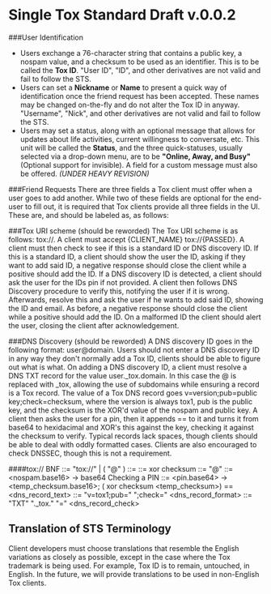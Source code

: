 Single Tox Standard Draft v.0.0.2
===

###User Identification
- Users exchange a 76-character string that contains a public key, a nospam value, and a checksum to be used as an identifier. This is to be called the **Tox ID**. "User ID", "ID", and other derivatives are not valid and fail to follow the STS. 
- Users can set a **Nickname** or **Name** to present a quick way of identification once the friend request has been accepted. These names may be changed on-the-fly and do not alter the Tox ID in anyway. "Username", "Nick", and other derivatives are not valid and fail to follow the STS.
- Users may set a status, along with an optional message that allows for updates about life activities, current willingness to conversate, etc. This unit will be called the **Status**, and the three quick-statuses, usually selected via a drop-down menu, are to be  **"Online, Away, and Busy"** (Optional support for invisible). A field for a custom message must also be offered. *(UNDER HEAVY REVISION)*

###Friend Requests
There are three fields a Tox client must offer when a user goes to add another. While two of these fields are optional for the end-user to fill out, it is required that Tox clients provide all three fields in the UI. These are, and should be labeled as, as follows: <stuff here>


###Tox URI scheme (should be reworded)
The Tox URI scheme is as follows: tox://. A client must accept {CLIENT_NAME} tox://{PASSED}. A client must then check to see if this is a standard ID or DNS discovery ID. If this is a standard ID, a client should show the user the ID, asking if they want to add said ID, a negative response should close the client while a positive should add the ID. If a DNS discovery ID is detected, a client should ask the user for the IDs pin if not provided. A client then follows DNS Discovery procedure to verify this, notifying the user if it is wrong. Afterwards, resolve this and ask the user if he wants to add said ID, showing the ID and email. As before, a negative response should close the client while a positive should add the ID. On a malformed ID the client should alert the user, closing the client after acknowledgement.

###DNS Discovery (should be reworded)
A DNS discovery ID goes in the following format: user@domain. Users should not enter a DNS discovery ID in any way they don't normally add a Tox ID, clients should be able to figure out what is what. On adding a DNS discovery ID, a client must resolve a DNS TXT record for the value user._tox.domain. In this case the @ is replaced with _tox, allowing the use of subdomains while ensuring a record is a Tox record. The value of a Tox DNS record goes v=version;pub=public key;check=checksum, where the version is always tox1, pub is the public key, and the checksum is the XOR'd value of the nospam and public key. A client then asks the user for a pin, then it appends == to it and turns it from base64 to hexidacimal and XOR's this against the key, checking it against the checksum to verify. Typical records lack spaces, though clients should be able to deal with oddly formatted cases. Clients are also encouraged to check DNSSEC, though this is not a requirement.

####tox:// BNF
    <uri> ::= "tox://" <Tox id> | (<user> "@" <domain>)
    <Tox id> ::= <public key><nospam><checksum>
    <checksum> ::= <public key> xor checksum <nospam>
    <DNS discovery ID> ::= <user> "@" <domain>
    <pin> ::= <nospam.base16> -> base64
    Checking a PIN ::= <pin.base64> -> <temp_checksum.base16>; (<public key> xor checksum <temp_checksum>) == <checksum>
    <dns_record_text> ::= "v=tox1;pub=" <public key> ";check=" <checksum>
    <dns_record_format> ::= "TXT" <user> "._tox." <domain> "=" <dns_record_check>
  
  
  
  
  
## Translation of STS Terminology
Client developers must choose translations that resemble the English variations as closely as possible, except in the case where the Tox trademark is being used. For example, Tox ID is to remain, untouched, in English. In the future, we will provide translations to be used in non-English Tox clients.

